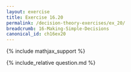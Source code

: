 ```yaml
---
layout: exercise
title: Exercise 16.20
permalink: /decision-theory-exercises/ex_20/
breadcrumb: 16-Making-Simple-Decisions
canonical_id: ch16ex20
---
```


{% include mathjax_support %}
<div id="hiddden">{% include_relative question.md %}</div>